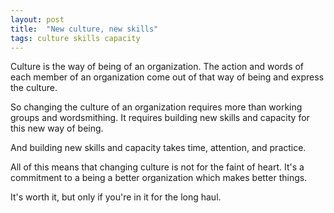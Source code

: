 ```yaml
---
layout: post
title:  "New culture, new skills"
tags: culture skills capacity
---
```


Culture is the way of being of an organization. The action and words of each member of an organization come out of that way of being and express the culture.

So changing the culture of an organization requires more than working groups and wordsmithing. It requires building new skills and capacity for this new way of being.

And building new skills and capacity takes time, attention, and practice.

All of this means that changing culture is not for the faint of heart. It's a commitment to a being a better organization which makes better things.

It's worth it, but only if you're in it for the long haul.